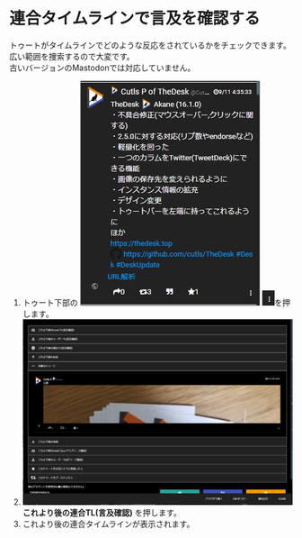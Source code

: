 # 連合タイムラインで言及を確認する

トゥートがタイムラインでどのような反応をされているかをチェックできます。広い範囲を捜索するので大変です。  
古いバージョンのMastodonでは対応していません。

1. トゥート下部の ![toottl1](/media/toottl1.png) ![toottl6](/media/toottl6.png)を押します。
2. ![toottl11](/media/toottl11.png) **これより後の連合TL\(言及確認\)** を押します。
3. これより後の連合タイムラインが表示されます。